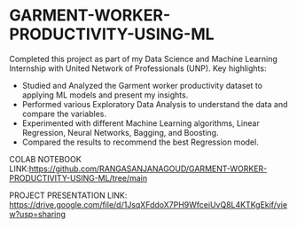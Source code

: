 # GARMENT-WORKER-PRODUCTIVITY-USING-ML
Completed this project as part of my Data Science and Machine Learning Internship with United Network of Professionals (UNP). Key highlights:
- Studied and Analyzed the Garment worker productivity dataset to applying ML models and present my insights. 
- Performed various Exploratory Data Analysis to understand the data and compare the variables.
- Experimented with different Machine Learning algorithms, Linear Regression, Neural Networks, Bagging, and Boosting.
- Compared the results to recommend the best Regression model. 

COLAB NOTEBOOK LINK:https://github.com/RANGASANJANAGOUD/GARMENT-WORKER-PRODUCTIVITY-USING-ML/tree/main


PROJECT PRESENTATION LINK: https://drive.google.com/file/d/1JsqXFddoX7PH9WfceiUvQ8L4KTKgEkif/view?usp=sharing
